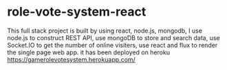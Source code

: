 # role-vote-system-react
This full stack project is built by using react, node.js, mongodb, 
I use node.js to construct REST API, use mongoDB to store and search data, use Socket.IO to get the number of online visiters,
use react and flux to render the single page web app.
it has been deployed on heroku https://gamerolevotesystem.herokuapp.com/
